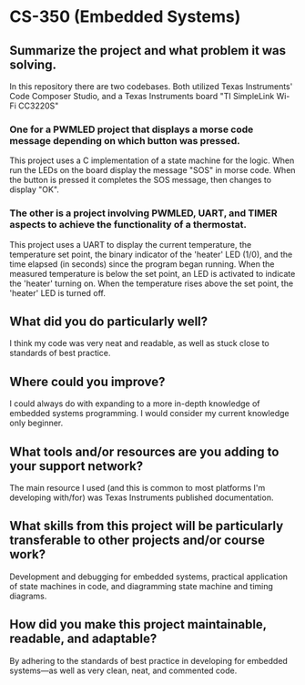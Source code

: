 # CS-350 (Embedded Systems)

## Summarize the project and what problem it was solving.
In this repository there are two codebases. Both utilized Texas Instruments' Code Composer Studio, and a Texas Instruments board "TI SimpleLink Wi-Fi CC3220S"

### One for a PWMLED project that displays a morse code message depending on which button was pressed.
This project uses a C implementation of a state machine for the logic. When run the LEDs on the board display the message "SOS" in morse code. When the button is pressed it completes the SOS message, then changes to display "OK". 

### The other is a project involving PWMLED, UART, and TIMER aspects to achieve the functionality of a thermostat. 
This project uses a UART to display the current temperature, the temperature set point, the binary indicator of the 'heater' LED (1/0), and the time elapsed (in seconds) since the program began running. When the measured temperature is below the set point, an LED is activated to indicate the 'heater' turning on. When the temperature rises above the set point, the 'heater' LED is turned off.

## What did you do particularly well?
I think my code was very neat and readable, as well as stuck close to standards of best practice.

## Where could you improve?
I could always do with expanding to a more in-depth knowledge of embedded systems programming. I would consider my current knowledge only beginner.

## What tools and/or resources are you adding to your support network?
The main resource I used (and this is common to most platforms I'm developing with/for) was Texas Instruments published documentation. 

## What skills from this project will be particularly transferable to other projects and/or course work?
Development and debugging for embedded systems, practical application of state machines in code, and diagramming state machine and timing diagrams. 

## How did you make this project maintainable, readable, and adaptable?
By adhering to the standards of best practice in developing for embedded systems—as well as very clean, neat, and commented code.
